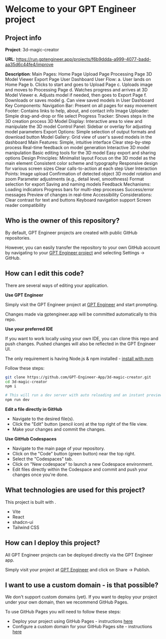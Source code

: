 # Welcome to your GPT Engineer project

## Project info

**Project**: 3d-magic-creator 

**URL**: https://run.gptengineer.app/projects/f6b9ddda-a999-4077-badd-aa35d6c44fe4/improve

**Description**: Main Pages:
Home Page
Upload Page
Processing Page
3D Model Viewer
Export Page
User Dashboard
User Flow:
a. User lands on Home Page
b. Clicks to start and goes to Upload Page
c. Uploads image and moves to Processing Page
d. Watches progress and arrives at 3D Model Viewer
e. Adjusts model if needed, then goes to Export Page
f. Downloads or saves model
g. Can view saved models in User Dashboard
Key Components:
Navigation Bar: Present on all pages for easy movement
Footer: Contains links to help, about, and contact info
Image Uploader: Simple drag-and-drop or file select
Progress Tracker: Shows steps in the 3D creation process
3D Model Display: Interactive area to view and manipulate the 3D model
Control Panel: Sidebar or overlay for adjusting model parameters
Export Options: Simple selection of output formats and download button
Model Gallery: Grid view of user's saved models in the dashboard
Main Features:
Simple, intuitive interface
Clear step-by-step process
Real-time feedback on model generation
Interactive 3D model manipulation
Basic editing tools for the 3D model
Easy export and sharing options
Design Principles:
Minimalist layout
Focus on the 3D model as the main element
Consistent color scheme and typography
Responsive design for various screen sizes
Clear calls-to-action at each step
User Interaction Points:
Image upload
Confirmation of detected object
3D model rotation and zoom
Parameter adjustments (e.g., detail level, smoothness)
Format selection for export
Saving and naming models
Feedback Mechanisms:
Loading indicators
Progress bars for multi-step processes
Success/error messages
Preview of changes in real-time
Accessibility Considerations:
Clear contrast for text and buttons
Keyboard navigation support
Screen reader compatibility 

## Who is the owner of this repository?
By default, GPT Engineer projects are created with public GitHub repositories.

However, you can easily transfer the repository to your own GitHub account by navigating to your [GPT Engineer project](https://run.gptengineer.app/projects/f6b9ddda-a999-4077-badd-aa35d6c44fe4/improve) and selecting Settings -> GitHub. 

## How can I edit this code?
There are several ways of editing your application.

**Use GPT Engineer**

Simply visit the GPT Engineer project at [GPT Engineer](https://run.gptengineer.app/projects/f6b9ddda-a999-4077-badd-aa35d6c44fe4/improve) and start prompting.

Changes made via gptengineer.app will be committed automatically to this repo.

**Use your preferred IDE**

If you want to work locally using your own IDE, you can clone this repo and push changes. Pushed changes will also be reflected in the GPT Engineer UI.

The only requirement is having Node.js & npm installed - [install with nvm](https://github.com/nvm-sh/nvm#installing-and-updating)

Follow these steps: 

```sh
git clone https://github.com/GPT-Engineer-App/3d-magic-creator.git
cd 3d-magic-creator
npm i

# This will run a dev server with auto reloading and an instant preview.
npm run dev
```

**Edit a file directly in GitHub**

- Navigate to the desired file(s).
- Click the "Edit" button (pencil icon) at the top right of the file view.
- Make your changes and commit the changes.

**Use GitHub Codespaces**

- Navigate to the main page of your repository.
- Click on the "Code" button (green button) near the top right.
- Select the "Codespaces" tab.
- Click on "New codespace" to launch a new Codespace environment.
- Edit files directly within the Codespace and commit and push your changes once you're done.

## What technologies are used for this project?

This project is built with .

- Vite
- React
- shadcn-ui
- Tailwind CSS

## How can I deploy this project?

All GPT Engineer projects can be deployed directly via the GPT Engineer app. 

Simply visit your project at [GPT Engineer](https://run.gptengineer.app/projects/f6b9ddda-a999-4077-badd-aa35d6c44fe4/improve) and click on Share -> Publish.

## I want to use a custom domain - is that possible?

We don't support custom domains (yet). If you want to deploy your project under your own domain, then we recommend GitHub Pages.

To use GitHub Pages you will need to follow these steps: 
- Deploy your project using GitHub Pages - instructions [here](https://docs.github.com/en/pages/getting-started-with-github-pages/creating-a-github-pages-site#creating-your-site)
- Configure a custom domain for your GitHub Pages site - instructions [here](https://docs.github.com/en/pages/configuring-a-custom-domain-for-your-github-pages-site)
